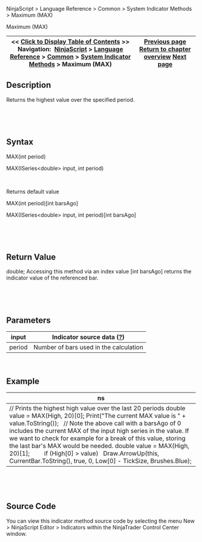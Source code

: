 ﻿


NinjaScript \> Language Reference \> Common \> System Indicator Methods \> Maximum (MAX)






















Maximum (MAX)







| \<\< [Click to Display Table of Contents](maximum_max.md) \>\> **Navigation:**     [NinjaScript](ninjascript-1.md) \> [Language Reference](language_reference_wip-1.md) \> [Common](common-1.md) \> [System Indicator Methods](indicators-1.md) \> Maximum (MAX) | [Previous page](maenvelopes-1.md) [Return to chapter overview](indicators-1.md) [Next page](mcclellan_oscillator-1.md) |
| --- | --- |











## Description


Returns the highest value over the specified period.


 


 


## Syntax


MAX(int period)  

MAX(ISeries\<double\> input, int period)


 


Returns default value  

MAX(int period)\[int barsAgo]  

MAX(ISeries\<double\> input, int period)\[int barsAgo]


 


 


## Return Value


double; Accessing this method via an index value \[int barsAgo] returns the indicator value of the referenced bar.


 


 


## Parameters




| input | Indicator source data ([?](valid_input_data_for_indicator-1.md)) |
| --- | --- |
| period | Number of bars used in the calculation |



 


## 


## Example




| ns |
| --- |
| // Prints the highest high value over the last 20 periods double value \= MAX(High, 20)\[0]; Print("The current MAX value is " \+ value.ToString());   // Note the above call with a barsAgo of 0 includes the current MAX of the input high series in the value. If we want to check for example for a break of this value, storing the last bar's MAX would be needed. double value \= MAX(High, 20)\[1];           if (High\[0] \> value)    Draw.ArrowUp(this, CurrentBar.ToString(), true, 0, Low\[0] \- TickSize, Brushes.Blue); |



 


 


## Source Code


You can view this indicator method source code by selecting the menu New \> NinjaScript Editor \> Indicators within the NinjaTrader Control Center window.








